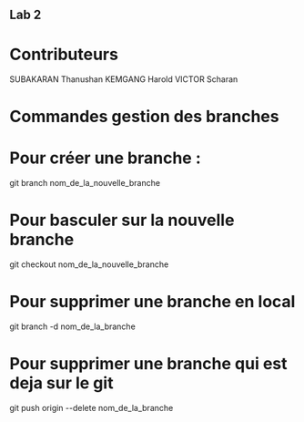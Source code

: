 ## Lab 2 

# Contributeurs

SUBAKARAN Thanushan 
KEMGANG Harold
VICTOR Scharan

# Commandes gestion des branches 

# Pour créer une branche : 

git branch nom_de_la_nouvelle_branche 

# Pour basculer sur la nouvelle branche 

git checkout nom_de_la_nouvelle_branche

# Pour supprimer une branche en local 

git branch -d nom_de_la_branche

# Pour supprimer une branche qui est deja sur le git

git push origin --delete nom_de_la_branche
